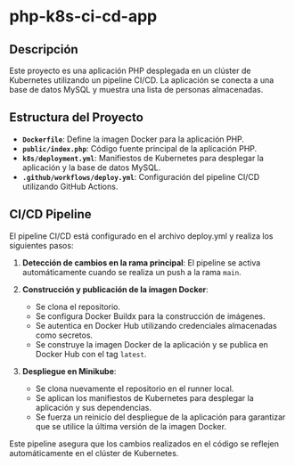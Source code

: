 # php-k8s-ci-cd-app

## Descripción
Este proyecto es una aplicación PHP desplegada en un clúster de Kubernetes utilizando un pipeline CI/CD. La aplicación se conecta a una base de datos MySQL y muestra una lista de personas almacenadas.

## Estructura del Proyecto

- **`Dockerfile`**: Define la imagen Docker para la aplicación PHP.
- **`public/index.php`**: Código fuente principal de la aplicación PHP.
- **`k8s/deployment.yml`**: Manifiestos de Kubernetes para desplegar la aplicación y la base de datos MySQL.
- **`.github/workflows/deploy.yml`**: Configuración del pipeline CI/CD utilizando GitHub Actions.

## CI/CD Pipeline

El pipeline CI/CD está configurado en el archivo deploy.yml y realiza los siguientes pasos:

1. **Detección de cambios en la rama principal**: El pipeline se activa automáticamente cuando se realiza un push a la rama `main`.

2. **Construcción y publicación de la imagen Docker**:
   - Se clona el repositorio.
   - Se configura Docker Buildx para la construcción de imágenes.
   - Se autentica en Docker Hub utilizando credenciales almacenadas como secretos.
   - Se construye la imagen Docker de la aplicación y se publica en Docker Hub con el tag `latest`.

3. **Despliegue en Minikube**:
   - Se clona nuevamente el repositorio en el runner local.
   - Se aplican los manifiestos de Kubernetes para desplegar la aplicación y sus dependencias.
   - Se fuerza un reinicio del despliegue de la aplicación para garantizar que se utilice la última versión de la imagen Docker.

Este pipeline asegura que los cambios realizados en el código se reflejen automáticamente en el clúster de Kubernetes. 
